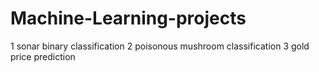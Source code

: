 # Machine-Learning-projects

1 sonar binary classification 
2 poisonous mushroom classification
3 gold price prediction

